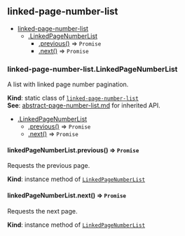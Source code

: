 <a name="module_linked-page-number-list"></a>

## linked-page-number-list

* [linked-page-number-list](#module_linked-page-number-list)
    * [.LinkedPageNumberList](#module_linked-page-number-list.LinkedPageNumberList)
        * [.previous()](#module_linked-page-number-list.LinkedPageNumberList+previous) ⇒ <code>Promise</code>
        * [.next()](#module_linked-page-number-list.LinkedPageNumberList+next) ⇒ <code>Promise</code>

<a name="module_linked-page-number-list.LinkedPageNumberList"></a>

### linked-page-number-list.LinkedPageNumberList
A list with linked page number pagination.

**Kind**: static class of [<code>linked-page-number-list</code>](#module_linked-page-number-list)  
**See**: [abstract-page-number-list.md](abstract-page-number-list.md) for inherited API.  

* [.LinkedPageNumberList](#module_linked-page-number-list.LinkedPageNumberList)
    * [.previous()](#module_linked-page-number-list.LinkedPageNumberList+previous) ⇒ <code>Promise</code>
    * [.next()](#module_linked-page-number-list.LinkedPageNumberList+next) ⇒ <code>Promise</code>

<a name="module_linked-page-number-list.LinkedPageNumberList+previous"></a>

#### linkedPageNumberList.previous() ⇒ <code>Promise</code>
Requests the previous page.

**Kind**: instance method of [<code>LinkedPageNumberList</code>](#module_linked-page-number-list.LinkedPageNumberList)  
<a name="module_linked-page-number-list.LinkedPageNumberList+next"></a>

#### linkedPageNumberList.next() ⇒ <code>Promise</code>
Requests the next page.

**Kind**: instance method of [<code>LinkedPageNumberList</code>](#module_linked-page-number-list.LinkedPageNumberList)  
